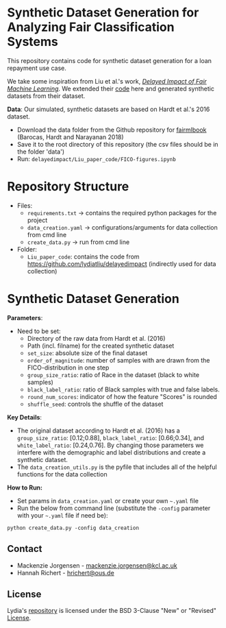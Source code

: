 # Synthetic Dataset Generation for Analyzing Fair Classification Systems


This repository contains code for synthetic dataset generation for a loan repayment use case.

We take some inspiration from Liu et al.'s work, [*Delayed Impact of Fair Machine Learning*](https://arxiv.org/abs/1803.04383). We extended their [code](https://github.com/lydiatliu/delayedimpact) here and generated synthetic datasets from their dataset. 


**Data**:
Our simulated, synthetic datasets are based on Hardt et al.'s 2016 dataset. 
- Download the data folder from the Github repository for [fairmlbook](https://github.com/fairmlbook/fairmlbook.github.io/tree/master/code/creditscore) (Barocas, Hardt and Narayanan 2018)
- Save it to the root directory of this repository (the csv files should be in the folder 'data')
- Run: ```delayedimpact/Liu_paper_code/FICO-figures.ipynb```

# Repository Structure
 - Files:
    - ```requirements.txt``` -> contains the required python packages for the project
    - ```data_creation.yaml``` -> configurations/arguments for data collection from cmd line
    - ```create_data.py``` -> run from cmd line
 - Folder:
    - ```Liu_paper_code```: contains the code from https://github.com/lydiatliu/delayedimpact (indirectly used for data collection)

# Synthetic Dataset Generation

**Parameters**:
- Need to be set:
  - Directory of the raw data from Hardt et al. (2016)
  - Path (incl. filname) for the created synthetic dataset
  - ```set_size```: absolute size of the final dataset 
  - ```order_of_magnitude```: number of samples with are drawn from the FICO-distribution in one step
  - ```group_size_ratio```: ratio of Race in the dataset (black to white samples)
  - ```black_label_ratio```: ratio of Black samples with true and false labels.
  - ```round_num_scores```: indicator of how the feature "Scores" is rounded
  - ```shuffle_seed```: controls the shuffle of the dataset
 
  
**Key Details**:
- The original dataset according to Hardt et al. (2016) has a ```group_size_ratio```: [0.12;0.88], ```black_label_ratio```: [0.66;0.34], and ```white_label_ratio```: [0.24,0.76]. By changing those parameters we interfere with the demographic and label distributions and create a synthetic dataset.
- The ```data_creation_utils.py``` is the pyfile that includes all of the helpful functions for the data collection

**How to Run:**
  - Set params in ```data_creation.yaml``` or create your own ```~.yaml``` file
  - Run the below from command line (substitute the ```-config``` parameter with your ```~.yaml``` file if need be): 
```
python create_data.py -config data_creation
```

<!-- CONTACT -->
## Contact
* Mackenzie Jorgensen - mackenzie.jorgensen@kcl.ac.uk
* Hannah Richert - hrichert@ous.de

<!-- License -->
## License
Lydia's [repository](https://github.com/lydiatliu/delayedimpact) is licensed under the BSD 3-Clause "New" or "Revised" [License](https://github.com/lydiatliu/delayedimpact/blob/master/LICENSE).
